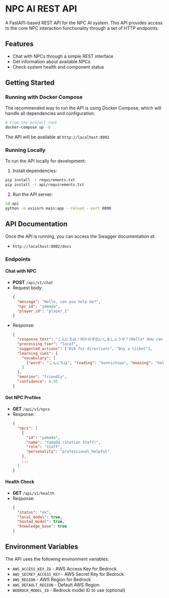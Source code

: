 # NPC AI REST API

A FastAPI-based REST API for the NPC AI system. This API provides access to the core NPC interaction functionality through a set of HTTP endpoints.

## Features

- Chat with NPCs through a simple REST interface
- Get information about available NPCs
- Check system health and component status

## Getting Started

### Running with Docker Compose

The recommended way to run the API is using Docker Compose, which will handle all dependencies and configuration:

```bash
# From the project root
docker-compose up -d
```

The API will be available at `http://localhost:8002`

### Running Locally

To run the API locally for development:

1. Install dependencies:
```bash
pip install -r requirements.txt
pip install -r api/requirements.txt
```

2. Run the API server:
```bash
cd api
python -m uvicorn main:app --reload --port 8000
```

## API Documentation

Once the API is running, you can access the Swagger documentation at:
- `http://localhost:8002/docs`

### Endpoints

#### Chat with NPC
- **POST** `/api/v1/chat`
- Request body:
  ```json
  {
    "message": "Hello, can you help me?",
    "npc_id": "yamada",
    "player_id": "player_1"
  }
  ```
- Response:
  ```json
  {
    "response_text": "こんにちは！何かお手伝いしましょうか？(Hello! How can I help you?)",
    "processing_tier": "local",
    "suggested_actions": ["Ask for directions", "Buy a ticket"],
    "learning_cues": {
      "vocabulary": [
        {"word": "こんにちは", "reading": "konnichiwa", "meaning": "hello"}
      ]
    },
    "emotion": "friendly",
    "confidence": 0.95
  }
  ```

#### Get NPC Profiles
- **GET** `/api/v1/npcs`
- Response:
  ```json
  {
    "npcs": [
      {
        "id": "yamada",
        "name": "Yamada (Station Staff)",
        "role": "staff",
        "personality": "professional_helpful"
      },
      ...
    ]
  }
  ```

#### Health Check
- **GET** `/api/v1/health`
- Response:
  ```json
  {
    "status": "ok",
    "local_model": true,
    "hosted_model": true,
    "knowledge_base": true
  }
  ```

## Environment Variables

The API uses the following environment variables:

- `AWS_ACCESS_KEY_ID` - AWS Access Key for Bedrock
- `AWS_SECRET_ACCESS_KEY` - AWS Secret Key for Bedrock
- `AWS_REGION` - AWS Region for Bedrock
- `AWS_DEFAULT_REGION` - Default AWS Region
- `BEDROCK_MODEL_ID` - Bedrock model ID to use (optional) 